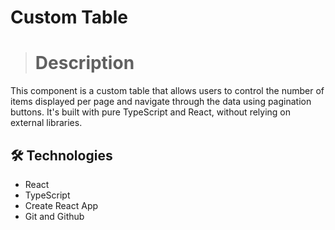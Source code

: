 # Custom Table

> # Description 

This component is a custom table that allows users to control the number of items displayed per page and navigate through the data using pagination buttons. It's built with pure TypeScript and React, without relying on external libraries.

## 🛠️ Technologies 

- React
- TypeScript
- Create React App
- Git and Github